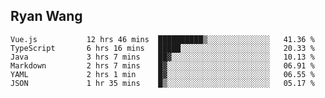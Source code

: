 ## Ryan Wang

<!--START_SECTION:waka-->

```text
Vue.js           12 hrs 46 mins  ██████████▒░░░░░░░░░░░░░░   41.36 %
TypeScript       6 hrs 16 mins   █████░░░░░░░░░░░░░░░░░░░░   20.33 %
Java             3 hrs 7 mins    ██▓░░░░░░░░░░░░░░░░░░░░░░   10.13 %
Markdown         2 hrs 7 mins    █▓░░░░░░░░░░░░░░░░░░░░░░░   06.91 %
YAML             2 hrs 1 min     █▓░░░░░░░░░░░░░░░░░░░░░░░   06.55 %
JSON             1 hr 35 mins    █▒░░░░░░░░░░░░░░░░░░░░░░░   05.17 %
```

<!--END_SECTION:waka-->
